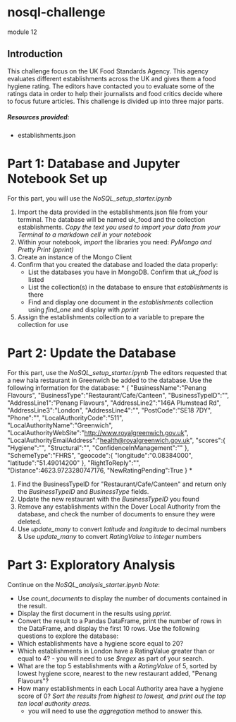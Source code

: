# nosql-challenge
module 12

## Introduction
This challenge focus on the UK Food Standards Agency. This agency evaluates different establishments across the UK and gives them a food hygiene rating. The editors have contacted you to evaluate some of the ratings data in order to help their journalists and food critics decide where to focus future articles. This challenge is divided up into three major parts. 
##### Resources provided:
- establishments.json

# Part 1: Database and Jupyter Notebook Set up
For this part, you will use the *NoSQL_setup_starter.ipynb*
  1. Import the data provided in the establishments.json file from your terminal. The database will be named uk_food and the collection establishments. *Copy the text you used to import your data from your Terminal to a markdown cell in your notebook*
  2. Within your notebook, *import* the libraries you need: *PyMongo and Pretty Print (pprint)*
  3. Create an instance of the Mongo Client
  4. Confirm that you created the database and loaded the data properly:
       - List the databases you have in MongoDB. Confirm that *uk_food* is listed
       - List the collection(s) in the database to ensure that *establishments* is there
       - Find and display one document in the *establishments* collection using *find_one* and                 display with *pprint*
  5. Assign the establishments collection to a variable to prepare the collection for use

# Part 2: Update the Database
For this part, use the *NoSQL_setup_starter.ipynb*
The editors requested that a new hala restaurant in Greenwich be added to the database. Use the following information for the database:
     * { 
    "BusinessName":"Penang Flavours",
    "BusinessType":"Restaurant/Cafe/Canteen",
    "BusinessTypeID":"",
    "AddressLine1":"Penang Flavours",
    "AddressLine2":"146A Plumstead Rd",
    "AddressLine3":"London",
    "AddressLine4":"",
    "PostCode":"SE18 7DY",
    "Phone":"",
    "LocalAuthorityCode":"511",
    "LocalAuthorityName":"Greenwich",
    "LocalAuthorityWebSite":"http://www.royalgreenwich.gov.uk",
    "LocalAuthorityEmailAddress":"health@royalgreenwich.gov.uk",
    "scores":{
        "Hygiene":"",
        "Structural":"",
        "ConfidenceInManagement":""
    },
    "SchemeType":"FHRS",
    "geocode":{
        "longitude":"0.08384000",
        "latitude":"51.49014200"
    },
    "RightToReply":"",
    "Distance":4623.9723280747176,
    "NewRatingPending":True
} *

1. Find the BusinessTypeID for "Restaurant/Cafe/Canteen" and return only the *BusinessTypeID* and *BusinessType* fields.
2. Update the new restaurant with the *BusinessTypeID* you found
3. Remove any establishments within the Dover Local Authority from the database, and check the number of documents to ensure they were deleted.
4. Use *update_many* to convert *latitude* and *longitude* to decimal numbers & Use *update_many* to convert *RatingValue* to *integer* numbers

# Part 3: Exploratory Analysis
Continue on the *NoSQL_analysis_starter.ipynb*
*Note*: 
  - Use *count_documents* to display the number of documents contained in the result.
  - Display the first document in the results using *pprint*.
  - Convert the result to a Pandas DataFrame, print the number of rows in the DataFrame, and display       the first 10 rows.
Use the following questions to explore the database:
  - Which establishments have a hygiene score equal to 20?
  - Which establishments in London have a RatingValue greater than or equal to 4?
        - you will need to use *$regex* as part of your search.
  - What are the top 5 establishments with a *RatingValue* of 5, sorted by lowest hygiene score,            nearest to the new restaurant added, "Penang Flavours"?
  - How many establishments in each Local Authority area have a hygiene score of 0? *Sort the results from highest to lowest, and print out the top ten local authority areas*.
      - you will need to use the *aggregation* method to answer this.
